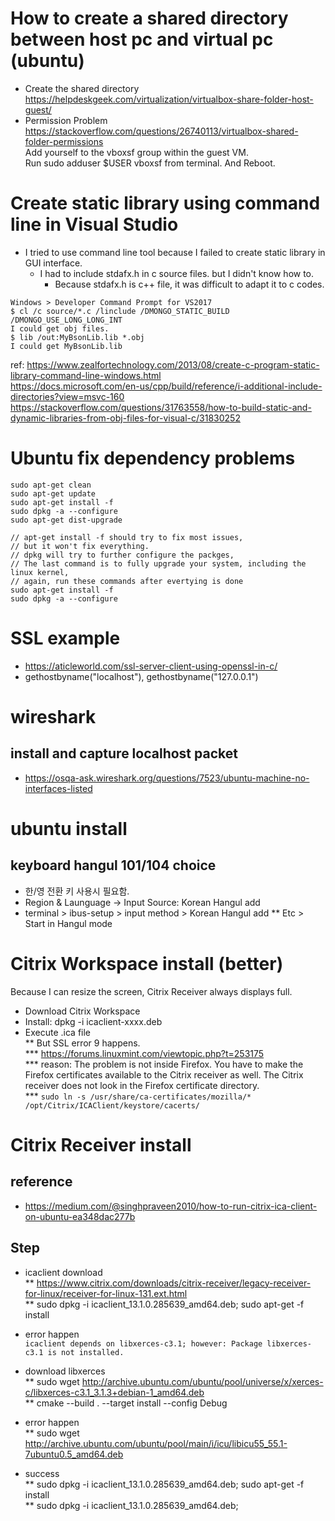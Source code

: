
# How to create a shared directory between host pc and virtual pc (ubuntu)  
* Create the shared directory  
https://helpdeskgeek.com/virtualization/virtualbox-share-folder-host-guest/  
* Permission Problem  
https://stackoverflow.com/questions/26740113/virtualbox-shared-folder-permissions  
Add yourself to the vboxsf group within the guest VM.  
Run sudo adduser $USER vboxsf from terminal.  And Reboot.


# Create static library using command line in Visual Studio
* I tried to use command line tool because I failed to create static library in GUI interface.  
  * I had to include stdafx.h in c source files. but I didn't know how to.  
    * Because stdafx.h is c++ file, it was difficult to adapt it to c codes.  
```
Windows > Developer Command Prompt for VS2017
$ cl /c source/*.c /linclude /DMONGO_STATIC_BUILD /DMONGO_USE_LONG_LONG_INT 
I could get obj files.
$ lib /out:MyBsonLib.lib *.obj
I could get MyBsonLib.lib
```
ref: 
https://www.zealfortechnology.com/2013/08/create-c-program-static-library-command-line-windows.html  
https://docs.microsoft.com/en-us/cpp/build/reference/i-additional-include-directories?view=msvc-160  
https://stackoverflow.com/questions/31763558/how-to-build-static-and-dynamic-libraries-from-obj-files-for-visual-c/31830252

# Ubuntu fix dependency problems
```
sudo apt-get clean
sudo apt-get update
sudo apt-get install -f
sudo dpkg -a --configure
sudo apt-get dist-upgrade

// apt-get install -f should try to fix most issues,
// but it won't fix everything.
// dpkg will try to further configure the packges, 
// The last command is to fully upgrade your system, including the linux kernel,
// again, run these commands after evertying is done
sudo apt-get install -f
sudo dpkg -a --configure
```


# SSL example
* https://aticleworld.com/ssl-server-client-using-openssl-in-c/
* gethostbyname("localhost"), gethostbyname("127.0.0.1")

# wireshark 
## install and capture localhost packet
* https://osqa-ask.wireshark.org/questions/7523/ubuntu-machine-no-interfaces-listed


# ubuntu install
## keyboard hangul 101/104 choice
* 한/영 전환 키 사용시 필요함. 
* Region & Launguage -> Input Source: Korean Hangul add
* terminal > ibus-setup > input method > Korean Hangul add
** Etc > Start in Hangul mode 

# Citrix Workspace install (better)  
Because I can resize the screen, Citrix Receiver always displays full.  
* Download Citrix Workspace  
* Install: dpkg -i icaclient-xxxx.deb  
* Execute .ica file  
** But SSL error 9 happens.  
*** https://forums.linuxmint.com/viewtopic.php?t=253175  
*** reason: The problem is not inside Firefox. You have to make the Firefox certificates available to the Citrix receiver as well. The Citrix receiver does not look in the Firefox certificate directory.  
*** ```sudo ln -s /usr/share/ca-certificates/mozilla/* /opt/Citrix/ICAClient/keystore/cacerts/```



# Citrix Receiver install

## reference
* https://medium.com/@singhpraveen2010/how-to-run-citrix-ica-client-on-ubuntu-ea348dac277b
## Step
* icaclient download  
** https://www.citrix.com/downloads/citrix-receiver/legacy-receiver-for-linux/receiver-for-linux-131.ext.html  
** sudo dpkg -i icaclient_13.1.0.285639_amd64.deb; sudo apt-get -f install

* error happen  
```icaclient depends on libxerces-c3.1; however: Package libxerces-c3.1 is not installed. ```  
* download libxerces  
** sudo wget http://archive.ubuntu.com/ubuntu/pool/universe/x/xerces-c/libxerces-c3.1_3.1.3+debian-1_amd64.deb  
** cmake --build . --target install --config Debug  
* error happen   
** sudo wget  	http://archive.ubuntu.com/ubuntu/pool/main/i/icu/libicu55_55.1-7ubuntu0.5_amd64.deb  
* success  
** sudo dpkg -i icaclient_13.1.0.285639_amd64.deb; sudo apt-get -f install  
** sudo dpkg -i icaclient_13.1.0.285639_amd64.deb; 






